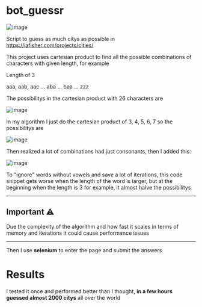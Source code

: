 # bot_guessr

![image](https://user-images.githubusercontent.com/53209906/167951345-26b8c6b9-2f38-4280-84f4-a2e1a273444a.png)

Script to guess as much citys as possible in https://iafisher.com/projects/cities/

This project uses cartesian product to find all the possible combinations of characters with given length, for example

Length of 3 

aaa, aab, aac ... aba ... baa ... zzz

The possibilitys in the cartesian product with 26 characters are

![image](https://user-images.githubusercontent.com/53209906/167965662-596bf6a3-d578-4e95-b637-2cffaa9bc2d3.png)

In my algorithm I just do the cartesian product of 3, 4, 5, 6, 7 so the possibilitys are

![image](https://user-images.githubusercontent.com/53209906/167966077-465f7d3d-c42c-44e7-b508-6046221027c3.png)

Then realized a lot of combinations had just consonants, then I added this:

![image](https://user-images.githubusercontent.com/53209906/167966366-1c80d07b-1097-4482-b102-5b6ebd1af58c.png)

To "ignore" words without vowels and save a lot of iterations, this code snippet gets worse when the length of the word is larger, but at the beginning when the length is 3 for example, it almost halve the possibilitys

---

## Important ⚠
Due the complexity of the algorithm and how fast it scales in terms of memory and iterations it could cause performance issues

---

Then I use **selenium** to enter the page and submit the answers

# Results

I tested it once and performed better than I thought, **in a few hours guessed almost 2000 citys** all over the world

